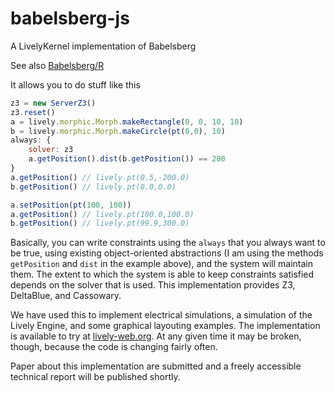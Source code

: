 babelsberg-js
=============

A LivelyKernel implementation of Babelsberg

See also [Babelsberg/R](https://github.com/timfel/rupypy)

It allows you to do stuff like this
```javascript
z3 = new ServerZ3()
z3.reset()
a = lively.morphic.Morph.makeRectangle(0, 0, 10, 10)
b = lively.morphic.Morph.makeCircle(pt(0,0), 10)
always: {
    solver: z3
    a.getPosition().dist(b.getPosition()) == 200
}
a.getPosition() // lively.pt(0.5,-200.0)
b.getPosition() // lively.pt(0.0,0.0)

a.setPosition(pt(100, 100))
a.getPosition() // lively.pt(100.0,100.0)
b.getPosition() // lively.pt(99.9,300.0)
```

Basically, you can write constraints using the `always` that you always want to be true,
using existing object-oriented abstractions (I am using the methods `getPosition` and
`dist` in the example above), and the system will maintain them. The extent to which the
system is able to keep constraints satisfied depends on the solver that is used. This
implementation provides Z3, DeltaBlue, and Cassowary.

We have used this to implement electrical simulations, a simulation of the Lively Engine,
and some graphical layouting examples. The implementation is available to try at [lively-web.org](http://lively-web.org/users/robertkrahn/2013-10-16_first-constrained-steps.html).
At any given time it may be broken, though, because the code is changing fairly often.

Paper about this implementation are submitted and a freely accessible technical report
will be published shortly.
